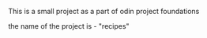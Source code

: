 This is a small project as a part of odin project foundations


the name of the project is - "recipes"

